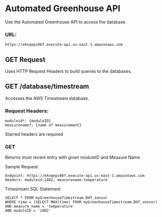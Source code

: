 # Automated Greenhouse API

Use the Automated Greenhouse API to access the database.

### URL:

```
https://eknqepv86f.execute-api.us-east-1.amazonaws.com
```

## GET Request

Uses HTTP Request Headers to build queries to the databases.

## GET /database/timestream

Accesses the AWS Timestream database.

### Request Headers:

```
moduleid*: {moduleID}
measurename*: {name of measurement}
```

Starred headers are required

### GET

Returns most recent entry with given moduleID and Measure Name

Sample Request:

```
Endpoint: https://eknqepv86f.execute-api.us-east-1.amazonaws.com
Headers: moduleid:1002, measurename:temperature
```

Timestream SQL Statement:

```
SELECT * FROM myGreenhouseTimestream.DHT_sensor
WHERE time = (SELECT MAX(time) FROM myGreenhouseTimestream.DHT_sensor)
AND measure_name = 'temperature'
AND moduleID = '1002'
```

